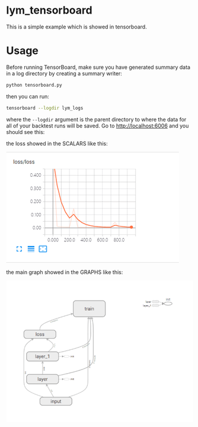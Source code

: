 # lym_tensorboard
This is a simple example which is showed in tensorboard.


# Usage
Before running TensorBoard, make sure you have generated summary data in a log directory by creating a summary writer:
``` python
python tensorboard.py
```

then you can run:
``` bash
tensorboard --logdir lym_logs
```

where the `--logdir` argument is the parent directory to where the data for all of your backtest runs will be saved. Go to [http://localhost:6006](http://localhost:6006) and you should see this:

the loss showed in the SCALARS like this:

![_config.yml](https://github.com/lym0302/lym_tensorboard/blob/master/loss.png)

the main graph showed in the GRAPHS like this:

![_config.yml](https://github.com/lym0302/lym_tensorboard/blob/master/pictures/layer.png)
